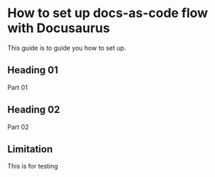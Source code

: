 # How to set up docs-as-code flow with Docusaurus
This guide is to guide you how to set up.
## Heading 01
Part 01
## Heading 02
Part 02
## Limitation
This is for testing
